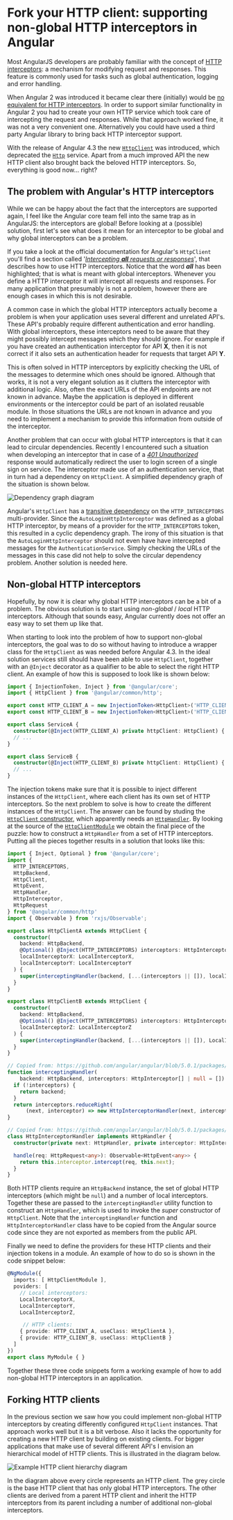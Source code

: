 # Fork your HTTP client: supporting non-global HTTP interceptors in Angular

Most AngularJS developers are probably familiar with the concept of [HTTP interceptors](https://docs.angularjs.org/api/ng/service/$http): a mechanism for modifying request and responses.
This feature is commonly used for tasks such as global authentication, logging and error handling.

When Angular 2 was introduced it became clear there (initially) would be [no equivalent for HTTP interceptors](https://github.com/angular/angular/issues/2684).
In order to support similar functionality in Angular 2 you had to create your own HTTP service which took care of intercepting the request and responses.
While that approach worked fine, it was not a very convenient one.
Alternatively you could have used a third party Angular library to bring back HTTP interceptor support.

With the release of Angular 4.3 the new [`HttpClient`](https://angular.io/api/common/http/HttpClient) was introduced, which deprecated the [`Http`](https://v4.angular.io/api/http/Http) service.
Apart from a much improved API the new HTTP client also brought back the beloved HTTP interceptors.
So, everything is good now... right?

## The problem with Angular's HTTP interceptors

While we can be happy about the fact that the interceptors are supported again, I feel like the Angular core team fell into the same trap as in AngularJS: the interceptors are global!
Before looking at a (possible) solution, first let's see what does it mean for an interceptor to be global and why global interceptors can be a problem.

If you take a look at the official documentation for Angular's `HttpClient` you'll find a section called '[_Intercepting **all** requests or responses_](https://angular.io/guide/http#intercepting-all-requests-or-responses)', that describes how to use HTTP interceptors.
Notice that the word **_all_** has been highlighted; that is what is meant with global interceptors.
Whenever you define a HTTP interceptor it will intercept all requests and responses.
For many application that presumably is not a problem, however there are enough cases in which this is not desirable.

A common case in which the global HTTP interceptors actually become a problem is when your application uses several different and unrelated API's.
These API's probably require different authentication and error handling.
With global interceptors, these interceptors need to be aware that they might possibly intercept messages which they should ignore.
For example if you have created an authentication interceptor for API **X**, then it is not correct if it also sets an authentication header for requests that target API **Y**.

This is often solved in HTTP interceptors by explicitly checking the URL of the messages to determine which ones should be ignored.
Although that works, it is not a very elegant solution as it clutters the interceptor with additional logic.
Also, often the exact URLs of the API endpoints are not known in advance.
Maybe the application is deployed in different environments or the interceptor could be part of an isolated reusable module.
In those situations the URLs are not known in advance and you need to implement a mechanism to provide this information from outside of the interceptor.

Another problem that can occur with global HTTP interceptors is that it can lead to circular dependencies.
Recently I encountered such a situation when developing an interceptor that in case of a [_401 Unauthorized_](https://httpstatuses.com/401) response would automatically redirect the user to login screen of a single sign on service.
The interceptor made use of an authentication service, that in turn had a dependency on `HttpClient`.
A simplified dependency graph of the situation is shown below.

![Dependency graph diagram](dependency-diagram.svg)

Angular's `HttpClient` has a [transitive dependency](https://github.com/angular/angular/blob/5.0.1/packages/common/http/src/module.ts#L120-L127) on the `HTTP_INTERCEPTORS` multi-provider.
Since the `AutoLoginHttpInterceptor` was defined as a global HTTP interceptor, by means of a provider for the `HTTP_INTERCEPTORS` token, this resulted in a cyclic dependency graph.
The irony of this situation is that the `AutoLoginHttpInterceptor` should not even have have intercepted messages for the `AuthenticationService`.
Simply checking the URLs of the messages in this case did not help to solve the circular dependency problem.
Another solution is needed here.

## Non-global HTTP interceptors

Hopefully, by now it is clear why global HTTP interceptors can be a bit of a problem.
The obvious solution is to start using _non-global_ / _local_ HTTP interceptors.
Although that sounds easy, Angular currently does not offer an easy way to set them up like that.

When starting to look into the problem of how to support non-global interceptors, the goal was to do so without having to introduce a wrapper class for the `HttpClient` as was needed before Angular 4.3.
In the ideal solution services still should have been able to use `HttpClient`, together with an `@Inject` decorator as a qualifier to be able to select the right HTTP client.
An example of how this is supposed to look like is shown below:

```Typescript
import { InjectionToken, Inject } from '@angular/core';
import { HttpClient } from '@angular/common/http';

export const HTTP_CLIENT_A = new InjectionToken<HttpClient>('HTTP_CLIENT_A');
export const HTTP_CLIENT_B = new InjectionToken<HttpClient>('HTTP_CLIENT_B');

export class ServiceA {
  constructor(@Inject(HTTP_CLIENT_A) private httpClient: HttpClient) { }
  // ...
}

export class ServiceB {
  constructor(@Inject(HTTP_CLIENT_B) private httpClient: HttpClient) { }
  // ...
}
```

The injection tokens make sure that it is possible to inject different instances of the `HttpClient`, where each client has its own set of HTTP interceptors.
So the next problem to solve is how to create the different instances of the `HttpClient`.
The answer can be found by studing the [`HttpClient` constructor](https://github.com/angular/angular/blob/5.0.1/packages/common/http/src/client.ts#L64), which apparently needs an [`HttpHandler`](https://angular.io/api/common/http/HttpHandler).
By looking at the source of the [`HttpClientModule`](https://github.com/angular/angular/blob/5.0.1/packages/common/http/src/module.ts#L103-L135) we obtain the final piece of the puzzle: how to construct a `HttpHandler` from a set of HTTP interceptors.
Putting all the pieces together results in a solution that looks like this:

```TypeScript
import { Inject, Optional } from '@angular/core';
import {
  HTTP_INTERCEPTORS,
  HttpBackend,
  HttpClient,
  HttpEvent,
  HttpHandler,
  HttpInterceptor,
  HttpRequest
} from '@angular/common/http'
import { Observable } from 'rxjs/Observable';

export class HttpClientA extends HttpClient {
  constructor(
    backend: HttpBackend,
    @Optional() @Inject(HTTP_INTERCEPTORS) interceptors: HttpInterceptor[],
    localInterceptorX: LocalInterceptorX,
    localInterceptorY: LocalInterceptorY
  ) {
    super(interceptingHandler(backend, [...(interceptors || []), localInterceptorX, localInterceptorY]));
  }
}

export class HttpClientB extends HttpClient {
  constructor(
    backend: HttpBackend,
    @Optional() @Inject(HTTP_INTERCEPTORS) interceptors: HttpInterceptor[],
    localInterceptorZ: LocalInterceptorZ
  ) {
    super(interceptingHandler(backend, [...(interceptors || []), LocalInterceptorZ]));
  }
}

// Copied from: https://github.com/angular/angular/blob/5.0.1/packages/common/http/src/module.ts#L28-L35
function interceptingHandler(
    backend: HttpBackend, interceptors: HttpInterceptor[] | null = []): HttpHandler {
  if (!interceptors) {
    return backend;
  }
  return interceptors.reduceRight(
      (next, interceptor) => new HttpInterceptorHandler(next, interceptor), backend);
}

// Copied from: https://github.com/angular/angular/blob/5.0.1/packages/common/http/src/interceptor.ts#L52-L58
class HttpInterceptorHandler implements HttpHandler {
  constructor(private next: HttpHandler, private interceptor: HttpInterceptor) {}

  handle(req: HttpRequest<any>): Observable<HttpEvent<any>> {
    return this.interceptor.intercept(req, this.next);
  }
}
```

Both HTTP clients require an `HttpBackend` instance, the set of global HTTP interceptors (which might be `null`) and a number of local interceptors.
Together these are passed to the `interceptingHandler` utility function to construct an `HttpHandler`, which is used to invoke the _super_ constructor of `HttpClient`.
Note that the `interceptingHandler` function and `HttpInterceptorHandler` class have to be copied from the Angular source code since they are not exported as members from the public API.

Finally we need to define the providers for these HTTP clients and their injection tokens in a module.
An example of how to do so is shown in the code snippet below:

```Typescript
@NgModule({
  imports: [ HttpClientModule ],
  poviders: [
    // Local interceptors:
    LocalInterceptorX,
    LocalInterceptorY,
    LocalInterceptorZ,

     // HTTP clients:
    { provide: HTTP_CLIENT_A, useClass: HttpClientA },
    { provide: HTTP_CLIENT_B, useClass: HttpClientB }
  ]
})
export class MyModule { }
```

Together these three code snippets form a working example of how to add non-global HTTP interceptors in an application.

## Forking HTTP clients

In the previous section we saw how you could implement non-global HTTP interceptors by creating differently configured `HttpClient` instances.
That approach works well but it is a bit verbose.
Also it lacks the opportunity for creating a new HTTP client by building on existing clients.
For bigger applications that make use of several different API's I envision an hierarchical model of HTTP clients.
This is illustrated in the diagram below.

![Example HTTP client hierarchy diagram](http-client-hierarchy.svg)

In the diagram above every circle represents an HTTP client.
The grey circle is the base HTTP client that has only global HTTP interceptors.
The other clients are derived from a parent HTTP client and inherit the HTTP interceptors from its parent including a number of additional non-global interceptors.
